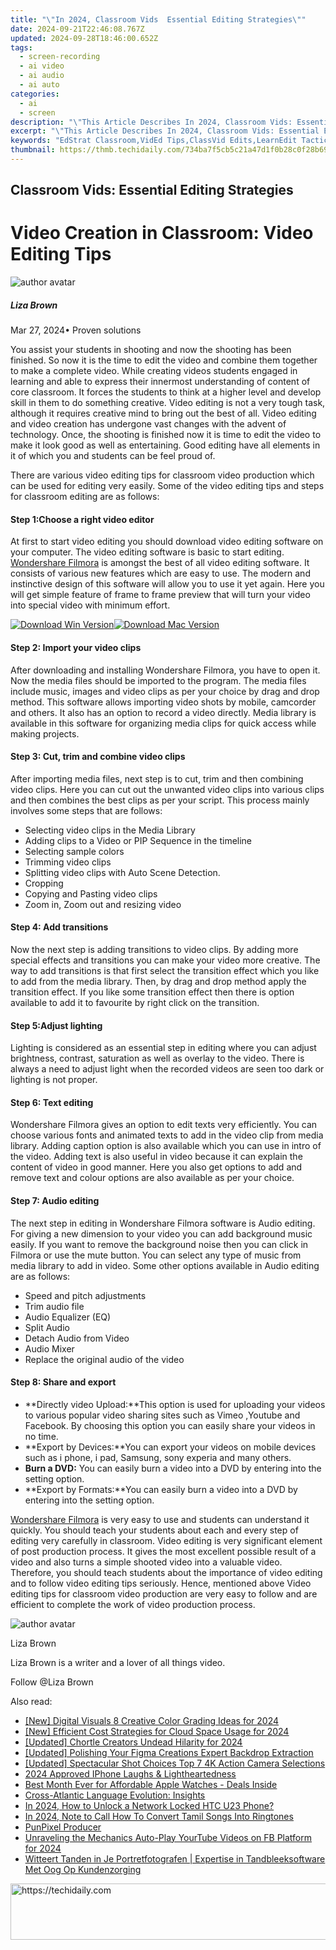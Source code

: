 ```yaml
---
title: "\"In 2024, Classroom Vids  Essential Editing Strategies\""
date: 2024-09-21T22:46:08.767Z
updated: 2024-09-28T18:46:00.652Z
tags: 
  - screen-recording
  - ai video
  - ai audio
  - ai auto
categories: 
  - ai
  - screen
description: "\"This Article Describes In 2024, Classroom Vids: Essential Editing Strategies\""
excerpt: "\"This Article Describes In 2024, Classroom Vids: Essential Editing Strategies\""
keywords: "EdStrat Classroom,VidEd Tips,ClassVid Edits,LearnEdit Tactics,Student Video Tricks,Editing Teach Aids,Vids EdTech Strategies"
thumbnail: https://thmb.techidaily.com/734ba7f5cb5c21a47d1f0b28c0f28b69fa0ec96215f4c2ee497557b9ec2807d6.jpg
---
```


## Classroom Vids: Essential Editing Strategies

# Video Creation in Classroom: Video Editing Tips

![author avatar](https://lh5.googleusercontent.com/-AIMmjowaFs4/AAAAAAAAAAI/AAAAAAAAABc/Y5UmwDaI7HU/s250-c-k/photo.jpg)

##### Liza Brown

 Mar 27, 2024• Proven solutions

You assist your students in shooting and now the shooting has been finished. So now it is the time to edit the video and combine them together to make a complete video. While creating videos students engaged in learning and able to express their innermost understanding of content of core classroom. It forces the students to think at a higher level and develop skill in them to do something creative. Video editing is not a very tough task, although it requires creative mind to bring out the best of all. Video editing and video creation has undergone vast changes with the advent of technology. Once, the shooting is finished now it is time to edit the video to make it look good as well as entertaining. Good editing have all elements in it of which you and students can be feel proud of.

There are various video editing tips for classroom video production which can be used for editing very easily. Some of the video editing tips and steps for classroom editing are as follows:

#### Step 1:Choose a right video editor

At first to start video editing you should download video editing software on your computer. The video editing software is basic to start editing. [Wondershare Filmora](https://tools.techidaily.com/wondershare/filmora/download/) is amongst the best of all video editing software. It consists of various new features which are easy to use. The modern and instinctive design of this software will allow you to use it yet again. Here you will get simple feature of frame to frame preview that will turn your video into special video with minimum effort.

[![Download Win Version](https://images.wondershare.com/filmora/guide/download-btn-win.jpg)](https://tools.techidaily.com/wondershare/filmora/download/)[![Download Mac Version](https://images.wondershare.com/filmora/guide/download-btn-mac.jpg)](https://tools.techidaily.com/wondershare/filmora/download/)

#### Step 2: Import your video clips

After downloading and installing Wondershare Filmora, you have to open it. Now the media files should be imported to the program. The media files include music, images and video clips as per your choice by drag and drop method. This software allows importing video shots by mobile, camcorder and others. It also has an option to record a video directly. Media library is available in this software for organizing media clips for quick access while making projects.

#### Step 3: Cut, trim and combine video clips

After importing media files, next step is to cut, trim and then combining video clips. Here you can cut out the unwanted video clips into various clips and then combines the best clips as per your script. This process mainly involves some steps that are follows:

* Selecting video clips in the Media Library
* Adding clips to a Video or PIP Sequence in the timeline
* Selecting sample colors
* Trimming video clips
* Splitting video clips with Auto Scene Detection.
* Cropping
* Copying and Pasting video clips
* Zoom in, Zoom out and resizing video

#### Step 4: Add transitions

Now the next step is adding transitions to video clips. By adding more special effects and transitions you can make your video more creative. The way to add transitions is that first select the transition effect which you like to add from the media library. Then, by drag and drop method apply the transition effect. If you like some transition effect then there is option available to add it to favourite by right click on the transition.

#### Step 5:Adjust lighting

Lighting is considered as an essential step in editing where you can adjust brightness, contrast, saturation as well as overlay to the video. There is always a need to adjust light when the recorded videos are seen too dark or lighting is not proper.

#### Step 6: Text editing

Wondershare Filmora gives an option to edit texts very efficiently. You can choose various fonts and animated texts to add in the video clip from media library. Adding caption option is also available which you can use in intro of the video. Adding text is also useful in video because it can explain the content of video in good manner. Here you also get options to add and remove text and colour options are also available as per your choice.

#### Step 7: Audio editing

The next step in editing in Wondershare Filmora software is Audio editing. For giving a new dimension to your video you can add background music easily. If you want to remove the background noise then you can click in Filmora or use the mute button. You can select any type of music from media library to add in video. Some other options available in Audio editing are as follows:

* Speed and pitch adjustments
* Trim audio file
* Audio Equalizer (EQ)
* Split Audio
* Detach Audio from Video
* Audio Mixer
* Replace the original audio of the video

#### Step 8: Share and export

* **Directly video Upload:**This option is used for uploading your videos to various popular video sharing sites such as Vimeo ,Youtube and Facebook. By choosing this option you can easily share your videos in no time.
* **Export by Devices:**You can export your videos on mobile devices such as i phone, i pad, Samsung, sony experia and many others.
* **Burn a DVD:** You can easily burn a video into a DVD by entering into the setting option.
* **Export by Formats:**You can easily burn a video into a DVD by entering into the setting option.

[Wondershare Filmora](https://tools.techidaily.com/wondershare/filmora/download/) is very easy to use and students can understand it quickly. You should teach your students about each and every step of editing very carefully in classroom. Video editing is very significant element of post production process. It gives the most excellent possible result of a video and also turns a simple shooted video into a valuable video. Therefore, you should teach students about the importance of video editing and to follow video editing tips seriously. Hence, mentioned above Video editing tips for classroom video production are very easy to follow and are efficient to complete the work of video production process.

![author avatar](https://lh5.googleusercontent.com/-AIMmjowaFs4/AAAAAAAAAAI/AAAAAAAAABc/Y5UmwDaI7HU/s250-c-k/photo.jpg)

Liza Brown

Liza Brown is a writer and a lover of all things video.

Follow @Liza Brown


<ins class="adsbygoogle"
     style="display:block"
     data-ad-format="autorelaxed"
     data-ad-client="ca-pub-7571918770474297"
     data-ad-slot="1223367746"></ins>



<ins class="adsbygoogle"
     style="display:block"
     data-ad-client="ca-pub-7571918770474297"
     data-ad-slot="8358498916"
     data-ad-format="auto"
     data-full-width-responsive="true"></ins>


<span class="atpl-alsoreadstyle">Also read:</span>
<div><ul>
<li><a href="https://fox-info.techidaily.com/new-digital-visuals-8-creative-color-grading-ideas-for-2024/"><u>[New] Digital Visuals 8 Creative Color Grading Ideas for 2024</u></a></li>
<li><a href="https://fox-info.techidaily.com/new-efficient-cost-strategies-for-cloud-space-usage-for-2024/"><u>[New] Efficient Cost Strategies for Cloud Space Usage for 2024</u></a></li>
<li><a href="https://fox-info.techidaily.com/updated-chortle-creators-undead-hilarity-for-2024/"><u>[Updated] Chortle Creators Undead Hilarity for 2024</u></a></li>
<li><a href="https://fox-info.techidaily.com/updated-polishing-your-figma-creations-expert-backdrop-extraction/"><u>[Updated] Polishing Your Figma Creations Expert Backdrop Extraction</u></a></li>
<li><a href="https://fox-info.techidaily.com/updated-spectacular-shot-choices-top-7-4k-action-camera-selections/"><u>[Updated] Spectacular Shot Choices Top 7 4K Action Camera Selections</u></a></li>
<li><a href="https://fox-boxes.techidaily.com/2024-approved-iphone-laughs-and-lightheartedness/"><u>2024 Approved IPhone Laughs & Lightheartedness</u></a></li>
<li><a href="https://technical-tips.techidaily.com/best-month-ever-for-affordable-apple-watches-deals-inside/"><u>Best Month Ever for Affordable Apple Watches - Deals Inside</u></a></li>
<li><a href="https://mondly-stories.techidaily.com/cross-atlantic-language-evolution-insights/"><u>Cross-Atlantic Language Evolution: Insights</u></a></li>
<li><a href="https://android-unlock.techidaily.com/in-2024-how-to-unlock-a-network-locked-htc-u23-phone-by-drfone-android/"><u>In 2024, How to Unlock a Network Locked HTC U23 Phone?</u></a></li>
<li><a href="https://fox-info.techidaily.com/in-2024-note-to-call-how-to-convert-tamil-songs-into-ringtones/"><u>In 2024, Note to Call How To Convert Tamil Songs Into Ringtones</u></a></li>
<li><a href="https://vp-tips.techidaily.com/punpixel-producer/"><u>PunPixel Producer</u></a></li>
<li><a href="https://facebook-clips.techidaily.com/unraveling-the-mechanics-auto-play-yourtube-videos-on-fb-platform-for-2024/"><u>Unraveling the Mechanics Auto-Play YourTube Videos on FB Platform for 2024</u></a></li>
<li><a href="https://some-guidance.techidaily.com/witteert-tanden-in-je-portretfotografen-expertise-in-tandbleeksoftware-met-oog-op-kundenzorging-t1726233817659267/"><u>Witteert Tanden in Je Portretfotografen | Expertise in Tandbleeksoftware Met Oog Op Kundenzorging</u></a></li>
</ul></div>

<!-- affiliate ads begin -->
<a href="https://appsumo.8odi.net/c/5597632/2068417/7443" target="_top" id="2068417">
  <img src="//a.impactradius-go.com/display-ad/7443-2068417" border="0" alt="https://techidaily.com" width="728" height="90"/>
</a>
<img height="0" width="0" src="https://appsumo.8odi.net/i/5597632/2068417/7443" style="position:absolute;visibility:hidden;" border="0" />
<!-- affiliate ads end -->

